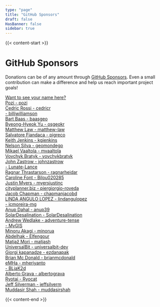 ```yaml
---
type: "page"
title: "GitHub Sponsors"
draft: false
HasBanner: false
sidebar: true
---
```


{{< content-start >}}

# GitHub Sponsors

Donations can be of any amount through [GitHub Sponsors](https://github.com/sponsors/qgis). Even a small contribution can make a difference and help us reach important project goals!

<a class="rich-list third mr-2 mb-2" href="https://github.com/sponsors/qgis" target="_blank">
    <div class="listcont external-link has-text-weight-medium">Want to see your name here?</div>
</a>
<!-- sponsors --><a class="rich-list third mr-2 mb-2" href="https://github.com/pozi" target="_blank">
  <div class="listcont external-link">
    Pozi - pozi
  </div>
</a><a class="rich-list third mr-2 mb-2" href="https://github.com/cedricr" target="_blank">
  <div class="listcont external-link">
    Cedric Rossi - cedricr
  </div>
</a><a class="rich-list third mr-2 mb-2" href="https://github.com/billjwilliamson" target="_blank">
  <div class="listcont external-link">
     - billjwilliamson
  </div>
</a><a class="rich-list third mr-2 mb-2" href="https://github.com/baasgeo" target="_blank">
  <div class="listcont external-link">
    Bart Baas - baasgeo
  </div>
</a><a class="rich-list third mr-2 mb-2" href="https://github.com/osgeokr" target="_blank">
  <div class="listcont external-link">
    Byeong-Hyeok Yu - osgeokr
  </div>
</a><a class="rich-list third mr-2 mb-2" href="https://github.com/matthew-law" target="_blank">
  <div class="listcont external-link">
    Matthew Law - matthew-law
  </div>
</a><a class="rich-list third mr-2 mb-2" href="https://github.com/pigreco" target="_blank">
  <div class="listcont external-link">
    Salvatore Fiandaca - pigreco
  </div>
</a><a class="rich-list third mr-2 mb-2" href="https://github.com/kgjenkins" target="_blank">
  <div class="listcont external-link">
    Keith Jenkins - kgjenkins
  </div>
</a><a class="rich-list third mr-2 mb-2" href="https://github.com/geomondego" target="_blank">
  <div class="listcont external-link">
    Nelson Silva - geomondego
  </div>
</a><a class="rich-list third mr-2 mb-2" href="https://github.com/mvaaltola" target="_blank">
  <div class="listcont external-link">
    Mikael Vaaltola - mvaaltola
  </div>
</a><a class="rich-list third mr-2 mb-2" href="https://github.com/vovchykbratyk" target="_blank">
  <div class="listcont external-link">
    Vovchyk Bratyk - vovchykbratyk
  </div>
</a><a class="rich-list third mr-2 mb-2" href="https://github.com/johnzastrow" target="_blank">
  <div class="listcont external-link">
    John Zastrow - johnzastrow
  </div>
</a><a class="rich-list third mr-2 mb-2" href="https://github.com/Lunate-Lance" target="_blank">
  <div class="listcont external-link">
     - Lunate-Lance
  </div>
</a><a class="rich-list third mr-2 mb-2" href="https://github.com/ragnarheidar" target="_blank">
  <div class="listcont external-link">
    Ragnar Thrastarson - ragnarheidar
  </div>
</a><a class="rich-list third mr-2 mb-2" href="https://github.com/Bilou020285" target="_blank">
  <div class="listcont external-link">
    Caroline Font - Bilou020285
  </div>
</a><a class="rich-list third mr-2 mb-2" href="https://github.com/myersjustinc" target="_blank">
  <div class="listcont external-link">
    Justin Myers - myersjustinc
  </div>
</a><a class="rich-list third mr-2 mb-2" href="https://github.com/piergiorgio-roveda" target="_blank">
  <div class="listcont external-link">
    cityplanner.biz - piergiorgio-roveda
  </div>
</a><a class="rich-list third mr-2 mb-2" href="https://github.com/chapmanjacobd" target="_blank">
  <div class="listcont external-link">
    Jacob Chapman - chapmanjacobd
  </div>
</a><a class="rich-list third mr-2 mb-2" href="https://github.com/lindangulopez" target="_blank">
  <div class="listcont external-link">
    LINDA ANGULO LOPEZ - lindangulopez
  </div>
</a><a class="rich-list third mr-2 mb-2" href="https://github.com/jcmoreira-mg" target="_blank">
  <div class="listcont external-link">
     - jcmoreira-mg
  </div>
</a><a class="rich-list third mr-2 mb-2" href="https://github.com/anup39" target="_blank">
  <div class="listcont external-link">
    Anup Dahal - anup39
  </div>
</a><a class="rich-list third mr-2 mb-2" href="https://github.com/SolarDesalination" target="_blank">
  <div class="listcont external-link">
    SolarDesalination - SolarDesalination
  </div>
</a><a class="rich-list third mr-2 mb-2" href="https://github.com/adventure-tense" target="_blank">
  <div class="listcont external-link">
    Andrew Wedlake - adventure-tense
  </div>
</a><a class="rich-list third mr-2 mb-2" href="https://github.com/MyGIS" target="_blank">
  <div class="listcont external-link">
     - MyGIS
  </div>
</a><a class="rich-list third mr-2 mb-2" href="https://github.com/minorua" target="_blank">
  <div class="listcont external-link">
    Minoru Akagi - minorua
  </div>
</a><a class="rich-list third mr-2 mb-2" href="https://github.com/Elfengour" target="_blank">
  <div class="listcont external-link">
    Abdelhak - Elfengour
  </div>
</a><a class="rich-list third mr-2 mb-2" href="https://github.com/matjash" target="_blank">
  <div class="listcont external-link">
    Matjaž Mori - matjash
  </div>
</a><a class="rich-list third mr-2 mb-2" href="https://github.com/universalbit-dev" target="_blank">
  <div class="listcont external-link">
    UniversalBit - universalbit-dev
  </div>
</a><a class="rich-list third mr-2 mb-2" href="https://github.com/ezdanapak" target="_blank">
  <div class="listcont external-link">
    Giorgi kapanadze - ezdanapak
  </div>
</a><a class="rich-list third mr-2 mb-2" href="https://github.com/brianmcdonald" target="_blank">
  <div class="listcont external-link">
    Brian Mc Donald - brianmcdonald
  </div>
</a><a class="rich-list third mr-2 mb-2" href="https://github.com/mheriyanto" target="_blank">
  <div class="listcont external-link">
    eMHa - mheriyanto
  </div>
</a><a class="rich-list third mr-2 mb-2" href="https://github.com/BLjaK2d" target="_blank">
  <div class="listcont external-link">
     - BLjaK2d
  </div>
</a><a class="rich-list third mr-2 mb-2" href="https://github.com/albertograva" target="_blank">
  <div class="listcont external-link">
    Alberto Grava - albertograva
  </div>
</a><a class="rich-list third mr-2 mb-2" href="https://github.com/Ryocat" target="_blank">
  <div class="listcont external-link">
    Ryotai - Ryocat
  </div>
</a><a class="rich-list third mr-2 mb-2" href="https://github.com/jeffsilverm" target="_blank">
  <div class="listcont external-link">
    Jeff Silverman - jeffsilverm
  </div>
</a><a class="rich-list third mr-2 mb-2" href="https://github.com/muddasirshah" target="_blank">
  <div class="listcont external-link">
    Muddasir Shah - muddasirshah
  </div>
</a><!-- sponsors -->

{{< content-end >}}
